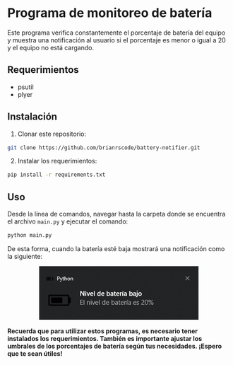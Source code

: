 # Programa de monitoreo de batería

Este programa verifica constantemente el porcentaje de batería del equipo y muestra una notificación al usuario si el porcentaje es menor o igual a 20 y el equipo no está cargando.

## Requerimientos

- psutil
- plyer

## Instalación

1. Clonar este repositorio:
```bash
git clone https://github.com/brianrscode/battery-notifier.git
```
2. Instalar los requerimientos:
```bash
pip install -r requirements.txt
```

## Uso

Desde la línea de comandos, navegar hasta la carpeta donde se encuentra el archivo `main.py` y ejecutar el comando:
```bash
python main.py
```
De esta forma, cuando la batería esté baja mostrará una notificación como la siguiente:
<div align="center">
    <img src="img/bateriaBaja.png">
</div>

**Recuerda que para utilizar estos programas, es necesario tener instalados los requerimientos. También es importante ajustar los umbrales de los porcentajes de batería según tus necesidades. ¡Espero que te sean útiles!**
